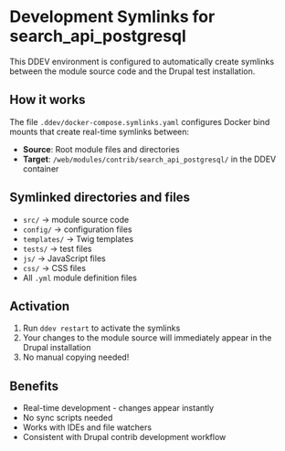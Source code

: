 # Development Symlinks for search_api_postgresql

This DDEV environment is configured to automatically create symlinks between the
 module source code and the Drupal test installation.

## How it works

The file `.ddev/docker-compose.symlinks.yaml` configures Docker bind mounts that create real-time symlinks between:

- **Source**: Root module files and directories
- **Target**: `/web/modules/contrib/search_api_postgresql/` in the DDEV container

## Symlinked directories and files

- `src/` → module source code
- `config/` → configuration files
- `templates/` → Twig templates
- `tests/` → test files
- `js/` → JavaScript files
- `css/` → CSS files
- All `.yml` module definition files

## Activation

1. Run `ddev restart` to activate the symlinks
2. Your changes to the module source will immediately appear in the Drupal installation
3. No manual copying needed!

## Benefits

- Real-time development - changes appear instantly
- No sync scripts needed
- Works with IDEs and file watchers
- Consistent with Drupal contrib development workflow